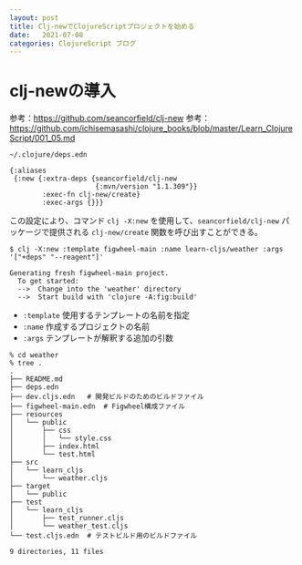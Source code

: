 ```yaml
---
layout: post
title: Clj-newでClojureScriptプロジェクトを始める
date:   2021-07-08
categories: ClojureScript ブログ
---
```


# clj-newの導入

参考：https://github.com/seancorfield/clj-new
参考：https://github.com/ichisemasashi/clojure_books/blob/master/Learn_ClojureScript/001_05.md

`~/.clojure/deps.edn`
```
{:aliases
 {:new {:extra-deps {seancorfield/clj-new
                     {:mvn/version "1.1.309"}}
        :exec-fn clj-new/create}
        :exec-args {}}}
```

この設定により、コマンド `clj -X:new` を使用して、`seancorfield/clj-new` パッケージで提供される `clj-new/create` 関数を呼び出すことができる。

```
$ clj -X:new :template figwheel-main :name learn-cljs/weather :args '["+deps" "--reagent"]'

Generating fresh figwheel-main project.
  To get started:
  -->  Change into the 'weather' directory
  -->  Start build with 'clojure -A:fig:build'
```

- `:template` 使用するテンプレートの名前を指定
- `:name` 作成するプロジェクトの名前
- `:args` テンプレートが解釈する追加の引数

```
% cd weather 
% tree .
.
├── README.md
├── deps.edn
├── dev.cljs.edn   # 開発ビルドのためのビルドファイル
├── figwheel-main.edn  # Figwheel構成ファイル
├── resources
│   └── public
│       ├── css
│       │   └── style.css
│       ├── index.html
│       └── test.html
├── src
│   └── learn_cljs
│       └── weather.cljs
├── target
│   └── public
├── test
│   └── learn_cljs
│       ├── test_runner.cljs
│       └── weather_test.cljs
└── test.cljs.edn  # テストビルド用のビルドファイル

9 directories, 11 files
```

